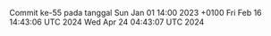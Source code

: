 Commit ke-55 pada tanggal Sun Jan 01 14:00 2023 +0100
Fri Feb 16 14:43:06 UTC 2024
Wed Apr 24 04:43:07 UTC 2024
